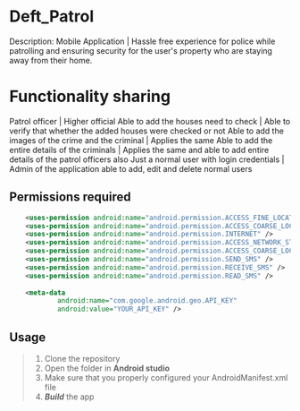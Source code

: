 # Deft_Patrol
Description: Mobile Application | Hassle free experience for police while patrolling and ensuring security for the user's property who are staying away from their home.

# Functionality sharing
Patrol officer | Higher official
Able to add the houses need to check | Able to verify that whether the added houses were checked or not
Able to add the images of the crime and the criminal | Applies the same
Able to add the entire details of the criminals | Applies the same and able to add entire details of the patrol officers also
Just a normal user with login credentials | Admin of the application able to add, edit and delete normal users

## Permissions required
```xml
    <uses-permission android:name="android.permission.ACCESS_FINE_LOCATION" />
    <uses-permission android:name="android.permission.ACCESS_COARSE_LOCATION" />
    <uses-permission android:name="android.permission.INTERNET" />
    <uses-permission android:name="android.permission.ACCESS_NETWORK_STATE" />
    <uses-permission android:name="android.permission.ACCESS_COARSE_LOCATION" />
    <uses-permission android:name="android.permission.SEND_SMS" />
    <uses-permission android:name="android.permission.RECEIVE_SMS" />
    <uses-permission android:name="android.permission.READ_SMS" />
    
    <meta-data
            android:name="com.google.android.geo.API_KEY"
            android:value="YOUR_API_KEY" />
   ``` 
   
   
   ## Usage
   > 1. Clone the repository
   > 2. Open the folder in **Android studio**
   > 3. Make sure that you properly configured your AndroidManifest.xml file
   > 4. ***Build*** the app
